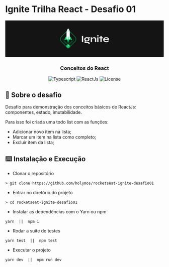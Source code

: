 # Ignite Trilha React - Desafio 01

<img alt="Ignite" src="./assets/ignite.png" />

<h3 align="center">
  Conceitos do React
</h3>

<p align="center">
  <img alt="Typescript" src="https://img.shields.io/badge/TypeScript-007ACC?style=for-the-badge&logo=typescript&logoColor=white">

  <img alt="ReactJs" src="https://img.shields.io/badge/React-20232A?style=for-the-badge&logo=react&logoColor=61DAFB">

  <img alt="License" src="https://img.shields.io/github/license/holymos/rocketseat-ignite-desafio01.svg">
</p>

## :rocket: Sobre o desafio

Desafio para demonstração dos conceitos básicos de ReactJs: componentes, estado, imutabilidade.

Para isso foi criada uma todo list com as funções:

- Adicionar novo item na lista;
- Marcar um item na lista como completo;
- Excluir item da lista;

## :keyboard: Instalação e Execução

- Clonar o repositório

```
> git clone https://github.com/holymos/rocketseat-ignite-desafio01
```

- Entrar no diretório do projeto

```
> cd rocketseat-ignite-desafio01
```

- Instalar as dependências com o Yarn ou npm

```
yarn  ||  npm i
```

- Rodar a suite de testes

```
yarn test  ||  npm test
```

- Executar o projeto

```
yarn dev  ||  npm run dev
```
